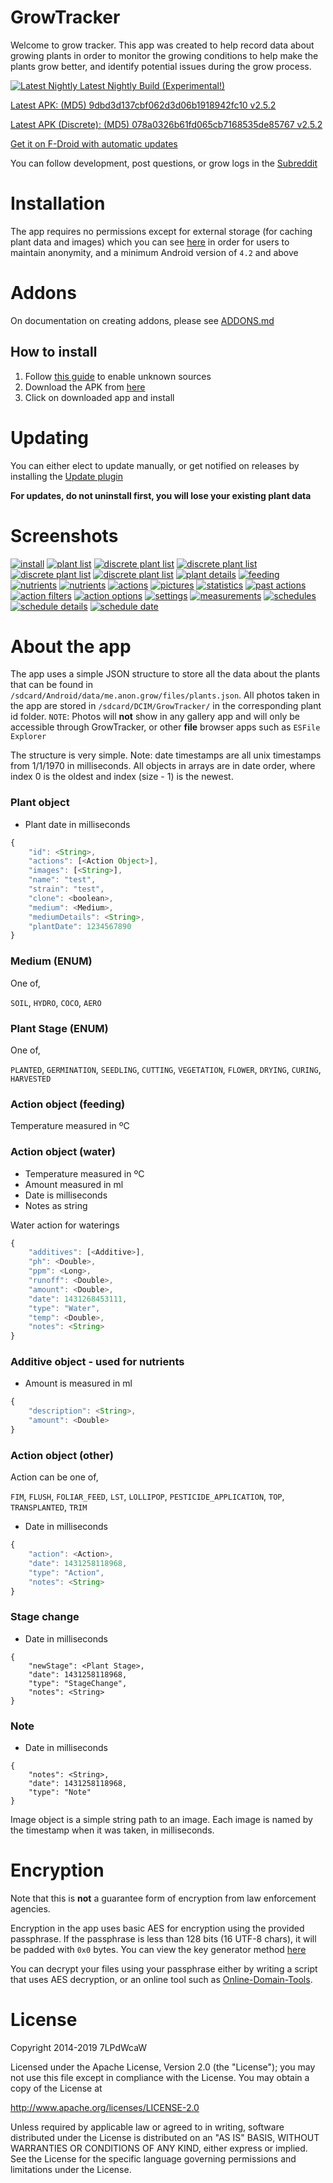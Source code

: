 # GrowTracker

Welcome to grow tracker. This app was created to help record data about growing plants in order to monitor the growing conditions to help make the plants grow better, and identify potential issues during the grow process.

[![Latest Nightly](https://travis-ci.com/7LPdWcaW/GrowTracker-Android.svg?branch=alpha) Latest Nightly Build (Experimental!)](https://github.com/7LPdWcaW/GrowTracker-Android/releases/tag/alpha)

[Latest APK: (MD5) 9dbd3d137cbf062d3d06b1918942fc10 v2.5.2](https://github.com/7LPdWcaW/GrowTracker-Android/releases/download/v2.5.2/v2.5.2-production.apk)

[Latest APK (Discrete): (MD5) 078a0326b61fd065cb7168535de85767 v2.5.2](https://github.com/7LPdWcaW/GrowTracker-Android/releases/download/v2.5.2/v2.5.2-discrete.apk)

[Get it on F-Droid with automatic updates](https://f-droid.org/packages/me.anon.grow/)

You can follow development, post questions, or grow logs in the [Subreddit](https://reddit.com/r/growutils)

# Installation

The app requires no permissions except for external storage (for caching plant data and images) which you can see [here](https://github.com/7LPdWcaW/GrowTracker-Android/blob/develop/app/src/main/AndroidManifest.xml) in order for users to maintain anonymity, and a minimum Android version of `4.2` and above

# Addons

On documentation on creating addons, please see [ADDONS.md](ADDONS.md)

## How to install

1. Follow [this guide](https://gameolith.uservoice.com/knowledgebase/articles/76902-android-4-0-tablets-allowing-app-installs-from) to enable unknown sources
2. Download the APK from [here](https://github.com/7LPdWcaW/GrowTracker-Android/releases)
3. Click on downloaded app and install

# Updating

You can either elect to update manually, or get notified on releases by installing the [Update plugin](https://github.com/7LPdWcaW/GrowUpdater-Android/releases)

**For updates, do not uninstall first, you will lose your existing plant data**

# Screenshots

[![install](fastlane/metadata/android/en-GB/images/phoneScreenshotsThumbs/install-thumb.png)](fastlane/metadata/android/en-GB/images/phoneScreenshots/install.png)
[![plant list](fastlane/metadata/android/en-GB/images/phoneScreenshotsThumbs/1-thumb.png)](fastlane/metadata/android/en-GB/images/phoneScreenshots/1.png)
[![discrete plant list](fastlane/metadata/android/en-GB/images/phoneScreenshotsThumbs/1b-thumb.png)](fastlane/metadata/android/en-GB/images/phoneScreenshots/1b.png)
[![discrete plant list](fastlane/metadata/android/en-GB/images/phoneScreenshotsThumbs/1c-thumb.png)](fastlane/metadata/android/en-GB/images/phoneScreenshots/1c.png)
[![discrete plant list](fastlane/metadata/android/en-GB/images/phoneScreenshotsThumbs/1d-thumb.png)](fastlane/metadata/android/en-GB/images/phoneScreenshots/1d.png)
[![discrete plant list](fastlane/metadata/android/en-GB/images/phoneScreenshotsThumbs/1e-thumb.png)](fastlane/metadata/android/en-GB/images/phoneScreenshots/1e.png)
[![plant details](fastlane/metadata/android/en-GB/images/phoneScreenshotsThumbs/2-thumb.png)](fastlane/metadata/android/en-GB/images/phoneScreenshots/2.png)
[![feeding](fastlane/metadata/android/en-GB/images/phoneScreenshotsThumbs/3-thumb.png)](fastlane/metadata/android/en-GB/images/phoneScreenshots/3.png)
[![nutrients](fastlane/metadata/android/en-GB/images/phoneScreenshotsThumbs/4-thumb.png)](fastlane/metadata/android/en-GB/images/phoneScreenshots/4.png)
[![nutrients](fastlane/metadata/android/en-GB/images/phoneScreenshotsThumbs/4b-thumb.png)](fastlane/metadata/android/en-GB/images/phoneScreenshots/4b.png)
[![actions](fastlane/metadata/android/en-GB/images/phoneScreenshotsThumbs/5-thumb.png)](fastlane/metadata/android/en-GB/images/phoneScreenshots/5.png)
[![pictures](fastlane/metadata/android/en-GB/images/phoneScreenshotsThumbs/6-thumb.png)](fastlane/metadata/android/en-GB/images/phoneScreenshots/6.png)
[![statistics](fastlane/metadata/android/en-GB/images/phoneScreenshotsThumbs/7-thumb.png)](fastlane/metadata/android/en-GB/images/phoneScreenshots/7.png)
[![past actions](fastlane/metadata/android/en-GB/images/phoneScreenshotsThumbs/8-thumb.png)](fastlane/metadata/android/en-GB/images/phoneScreenshots/8.png)
[![action filters](fastlane/metadata/android/en-GB/images/phoneScreenshotsThumbs/9-thumb.png)](fastlane/metadata/android/en-GB/images/phoneScreenshots/9.png)
[![action options](fastlane/metadata/android/en-GB/images/phoneScreenshotsThumbs/10-thumb.png)](fastlane/metadata/android/en-GB/images/phoneScreenshots/10.png)
[![settings](fastlane/metadata/android/en-GB/images/phoneScreenshotsThumbs/11-thumb.png)](fastlane/metadata/android/en-GB/images/phoneScreenshots/11.png)
[![measurements](fastlane/metadata/android/en-GB/images/phoneScreenshotsThumbs/12-thumb.png)](fastlane/metadata/android/en-GB/images/phoneScreenshots/12.png)
[![schedules](fastlane/metadata/android/en-GB/images/phoneScreenshotsThumbs/13-thumb.png)](fastlane/metadata/android/en-GB/images/phoneScreenshots/13.png)
[![schedule details](fastlane/metadata/android/en-GB/images/phoneScreenshotsThumbs/14-thumb.png)](fastlane/metadata/android/en-GB/images/phoneScreenshots/14.png)
[![schedule date](fastlane/metadata/android/en-GB/images/phoneScreenshotsThumbs/15-thumb.png)](fastlane/metadata/android/en-GB/images/phoneScreenshots/15.png)

# About the app

The app uses a simple JSON structure to store all the data about the plants that can be found in `/sdcard/Android/data/me.anon.grow/files/plants.json`. All photos taken in the app are stored in `/sdcard/DCIM/GrowTracker/` in the corresponding plant id folder. `NOTE`: Photos will **not** show in any gallery app and will only be accessible through GrowTracker, or other **file** browser apps such as `ESFile Explorer`

The structure is very simple. Note: date timestamps are all unix timestamps from 1/1/1970 in milliseconds. All objects in arrays are in date order, where index 0 is the oldest and index (size - 1) is the newest.

### Plant object

- Plant date in milliseconds

```js
{
    "id": <String>,
    "actions": [<Action Object>],
    "images": [<String>],
    "name": "test",
    "strain": "test",
    "clone": <boolean>,
    "medium": <Medium>,
    "mediumDetails": <String>,
    "plantDate": 1234567890
}
```

### Medium (ENUM)

One of,

`SOIL`, `HYDRO`, `COCO`, `AERO`

### Plant Stage (ENUM)

One of,

`PLANTED`, `GERMINATION`, `SEEDLING`, `CUTTING`, `VEGETATION`, `FLOWER`, `DRYING`, `CURING`, `HARVESTED`

### Action object (feeding)

Temperature measured in ºC


### Action object (water)

- Temperature measured in ºC
- Amount measured in ml
- Date is milliseconds
- Notes as string

Water action for waterings

```js
{
    "additives": [<Additive>],
    "ph": <Double>,
    "ppm": <Long>,
    "runoff": <Double>,
    "amount": <Double>,
    "date": 1431268453111,
    "type": "Water",
    "temp": <Double>,
    "notes": <String>
}
```

### Additive object - used for nutrients

- Amount is measured in ml

```js
{
    "description": <String>,
    "amount": <Double>
}
```

### Action object (other)

Action can be one of,

`FIM`, `FLUSH`, `FOLIAR_FEED`, `LST`, `LOLLIPOP`, `PESTICIDE_APPLICATION`, `TOP`, `TRANSPLANTED`, `TRIM`

- Date in milliseconds

```js
{
    "action": <Action>,
    "date": 1431258118968,
    "type": "Action",
    "notes": <String>
}
```

### Stage change

- Date in milliseconds

```
{
    "newStage": <Plant Stage>,
    "date": 1431258118968,
    "type": "StageChange",
    "notes": <String>
}
```

### Note

- Date in milliseconds

```
{
    "notes": <String>,
    "date": 1431258118968,
    "type": "Note"
}
```

Image object is a simple string path to an image. Each image is named by the timestamp when it was taken, in milliseconds.

# Encryption

Note that this is **not** a guarantee form of encryption from law enforcement agencies.

Encryption in the app uses basic AES for encryption using the provided passphrase. If the passphrase is less than 128 bits (16 UTF-8 chars), it will be padded with `0x0` bytes. You can view the key generator method [here](https://github.com/7LPdWcaW/GrowTracker-Android/blob/master/app/src/main/java/me/anon/lib/helper/EncryptionHelper.java#L27)

You can decrypt your files using your passphrase either by writing a script that uses AES decryption, or an online tool such as [Online-Domain-Tools](http://aes.online-domain-tools.com/).

# License

Copyright 2014-2019 7LPdWcaW

Licensed under the Apache License, Version 2.0 (the "License");
you may not use this file except in compliance with the License.
You may obtain a copy of the License at

   http://www.apache.org/licenses/LICENSE-2.0

Unless required by applicable law or agreed to in writing, software
distributed under the License is distributed on an "AS IS" BASIS,
WITHOUT WARRANTIES OR CONDITIONS OF ANY KIND, either express or implied.
See the License for the specific language governing permissions and
limitations under the License.
